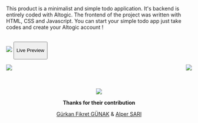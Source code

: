 <p>This product is a minimalist and simple todo application. It's backend is entirely coded with Altogic. The frontend of the project was written with HTML, CSS and Javascript. You can start your simple todo app just take codes and create your Altogic account !</p>
<br>
<a href="https://altodo.altogic.app"><img src="https://i.hizliresim.com/ct1lmj4.png"></a>
<a href="https://altodo.altogic.app"><button><p align="center">Live Preview</p></button></a>
<br>

<a href="https://www.altogic.com/"><img src="https://i.hizliresim.com/10f5dxs.png" align="left"></a> <a href="https://docs.altogic.com/"><img src="https://i.hizliresim.com/8g4dn7e.png" align="right"></a>
<br>
<br>
<br>
<a href="https://community.altogic.com/home"><p align="center"><img src="https://i.hizliresim.com/3jefu92.png"></p></a>
 
<b> <p align="center">Thanks for their contribution</p></b>
<p align="center"> <a href="https://github.com/gurkanfikretgunak"> Gürkan Fikret GÜNAK</a> & <a href="https://github.com/alper-sari">Alper SARI</a> </p> 

 
